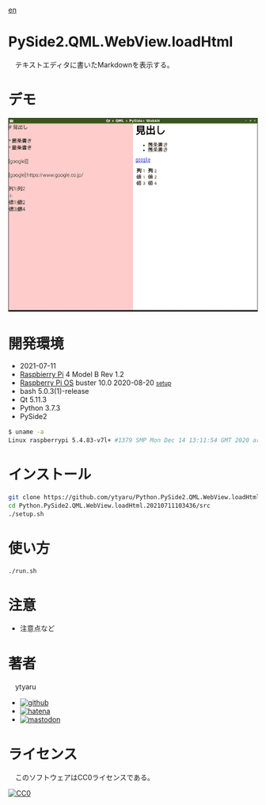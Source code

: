 [en](./README.md)

# PySide2.QML.WebView.loadHtml

　テキストエディタに書いたMarkdownを表示する。

# デモ

![img](https://github.com/ytyaru/Python.PySide2.QML.WebView.loadHtml.20210711103436/blob/master/doc/0.png?raw=true)

# 開発環境

* <time datetime="2021-07-11T10:34:11+0900">2021-07-11</time>
* [Raspbierry Pi](https://ja.wikipedia.org/wiki/Raspberry_Pi) 4 Model B Rev 1.2
* [Raspberry Pi OS](https://ja.wikipedia.org/wiki/Raspbian) buster 10.0 2020-08-20 <small>[setup](http://ytyaru.hatenablog.com/entry/2020/10/06/111111)</small>
* bash 5.0.3(1)-release
* Qt 5.11.3
* Python 3.7.3
* PySide2

```sh
$ uname -a
Linux raspberrypi 5.4.83-v7l+ #1379 SMP Mon Dec 14 13:11:54 GMT 2020 armv7l GNU/Linux
```

# インストール

```sh
git clone https://github.com/ytyaru/Python.PySide2.QML.WebView.loadHtml.20210711103436
cd Python.PySide2.QML.WebView.loadHtml.20210711103436/src
./setup.sh
```

# 使い方

```sh
./run.sh
```

# 注意

* 注意点など

# 著者

　ytyaru

* [![github](http://www.google.com/s2/favicons?domain=github.com)](https://github.com/ytyaru "github")
* [![hatena](http://www.google.com/s2/favicons?domain=www.hatena.ne.jp)](http://ytyaru.hatenablog.com/ytyaru "hatena")
* [![mastodon](http://www.google.com/s2/favicons?domain=mstdn.jp)](https://mstdn.jp/web/accounts/233143 "mastdon")

# ライセンス

　このソフトウェアはCC0ライセンスである。

[![CC0](http://i.creativecommons.org/p/zero/1.0/88x31.png "CC0")](http://creativecommons.org/publicdomain/zero/1.0/deed.ja)

